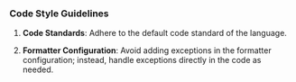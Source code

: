### Code Style Guidelines

1. **Code Standards**: Adhere to the default code standard of the language.

2. **Formatter Configuration**: Avoid adding exceptions in the formatter configuration; instead, handle exceptions directly in the code as needed.
